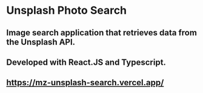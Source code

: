 # Unsplash Photo Search

## Image search application that retrieves data from the Unsplash API.
## Developed with React.JS and Typescript.

## https://mz-unsplash-search.vercel.app/